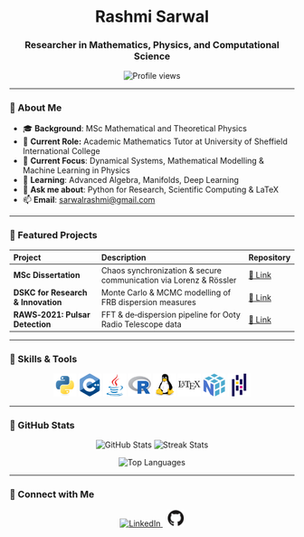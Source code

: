 <!-- ===== PROFILE HEADER ===== -->
<h1 align="center">Rashmi Sarwal</h1>
<h3 align="center">Researcher in Mathematics, Physics, and Computational Science</h3>

<p align="center">
  <img src="https://komarev.com/ghpvc/?username=rashkrish&label=Profile%20views&color=0e75b6&style=flat" alt="Profile views" />
</p>

---

### 🔹 About Me
- 🎓 **Background**: MSc Mathematical and Theoretical Physics
- 💼  **Current Role:** Academic Mathematics Tutor at University of Sheffield International College  
- 🔭 **Current Focus**: Dynamical Systems, Mathematical Modelling & Machine Learning in Physics  
- 🌱 **Learning**: Advanced Algebra, Manifolds, Deep Learning  
- 💬 **Ask me about**: Python for Research, Scientific Computing & LaTeX  
- 📫 **Email**: [sarwalrashmi@gmail.com](mailto:sarwalrashmi@gmail.com)  

---

### 🔹 Featured Projects

| Project                                                  | Description                                                        | Repository                                           |
| :------------------------------------------------------- | :----------------------------------------------------------------- | :--------------------------------------------------- |
| **MSc Dissertation**                                     | Chaos synchronization & secure communication via Lorenz & Rössler | [🔗 Link](https://github.com/rashkrish/MSc_Dissertation) |
| **DSKC for Research & Innovation**                       | Monte Carlo & MCMC modelling of FRB dispersion measures           | [🔗 Link](https://github.com/rashkrish/DSKC-2022)       |
| **RAWS‑2021: Pulsar Detection**                          | FFT & de‑dispersion pipeline for Ooty Radio Telescope data         | [🔗 Link](https://github.com/rashkrish/RAWS-2021)       |

---

### 🔹 Skills & Tools

<p align="center">
  <img src="https://raw.githubusercontent.com/devicons/devicon/master/icons/python/python-original.svg" width="40" alt="Python" />
  <img src="https://raw.githubusercontent.com/devicons/devicon/master/icons/cplusplus/cplusplus-original.svg" width="40" alt="C++" />
  <img src="https://raw.githubusercontent.com/devicons/devicon/master/icons/java/java-original.svg" width="40" alt="Java" />
  <img src="https://raw.githubusercontent.com/devicons/devicon/master/icons/r/r-original.svg" width="40" alt="R" />
  <img src="https://raw.githubusercontent.com/devicons/devicon/master/icons/linux/linux-original.svg" width="40" alt="Linux" />
  <img src="https://raw.githubusercontent.com/devicons/devicon/master/icons/latex/latex-original.svg" width="40" alt="LaTeX" />
  <img src="https://raw.githubusercontent.com/devicons/devicon/master/icons/numpy/numpy-original.svg" width="40" alt="NumPy" />
  <img src="https://raw.githubusercontent.com/devicons/devicon/master/icons/pandas/pandas-original.svg" width="40" alt="Pandas" />

</p>

---

### 🔹 GitHub Stats

<p align="center">
  <img src="https://github-readme-stats.vercel.app/api?username=rashkrish&show_icons=true&theme=blueberry" alt="GitHub Stats" width="48%" />
  <img src="https://github-readme-streak-stats.herokuapp.com/?user=rashkrish&theme=blueberry" alt="Streak Stats" width="48%" />
</p>

<p align="center">
  <img src="https://github-readme-stats.vercel.app/api/top-langs?username=rashkrish&layout=compact&theme=blueberry" alt="Top Languages" />
</p>

---

### 🔹 Connect with Me

<p align="center">
  <a href="https://www.linkedin.com/in/rashmi-s-454175190/" target="_blank">
    <img src="https://raw.githubusercontent.com/rahuldkjain/github-profile-readme-generator/master/src/images/icons/Social/linked-in-alt.svg" width="30" alt="LinkedIn" />
  </a>
  &nbsp;
  <a href="https://github.com/rashkrish" target="_blank">
    <img src="https://raw.githubusercontent.com/devicons/devicon/master/icons/github/github-original.svg" width="30" alt="GitHub" />
  </a>
</p>
